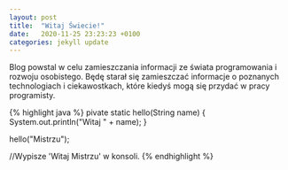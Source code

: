 ```yaml
---
layout: post
title:  "Witaj Świecie!"
date:   2020-11-25 23:23:23 +0100
categories: jekyll update
---
```

Blog powstal w celu zamieszczania informacji ze świata programowania i rozwoju osobistego.
Będę starał się zamieszczać informacje o poznanych technologiach i ciekawostkach, które kiedyś mogą się przydać w pracy programisty.

{% highlight java %}
pivate static hello(String name) {
  System.out.println("Witaj " + name);
}

hello("Mistrzu");

//Wypisze 'Witaj Mistrzu' w konsoli.
{% endhighlight %}